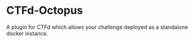 # CTFd-Octopus
A plugin for CTFd which allows your challenge deployed as a standalone docker instance.
